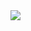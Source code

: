 <img src="https://github.com/JiMinL03/TheradTimer/assets/147581729/fa200944-22d7-4cc5-a5ca-38777c5130e8">
